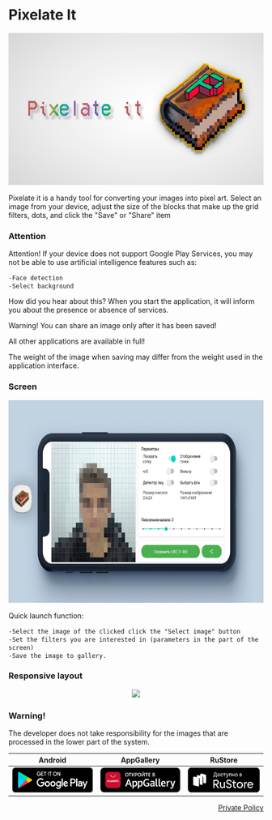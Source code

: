 # Pixelate It

<div align="center">
<img src="/Images/Монтажная область 2.png" height="300">
</div>

Pixelate it is a handy tool for converting your images into pixel art. Select an image from your device, adjust the size of the blocks that make up the grid filters, dots, and click the "Save" or "Share" item 

### Attention

Attention! If your device does not support Google Play Services, you may not be able to use artificial intelligence features such as:

    -Face detection
    -Select background
How did you hear about this? When you start the application, it will inform you about the presence or absence of services.

Warning! You can share an image only after it has been saved!

All other applications are available in full!

The weight of the image when saving may differ from the weight used in the application interface.

### Screen
<div align="center">

<img src="/Images/mocap screen v2/Монтажная область 4.png" height="400">

</div>

Quick launch function:

    -Select the image of the clicked click the "Select image" button
    -Set the filters you are interested in (parameters in the part of the screen)
    -Save the image to gallery.

### Responsive layout
<div align="center">

<img src="https://user-images.githubusercontent.com/45402557/213541449-265d06dd-e238-429f-a3dc-6d3f03cfd3f3.png" height="530">

</div>

### Warning!
The developer does not take responsibility for the images that are processed in the lower part of the system.

<div align="center">

 Android | AppGallery | RuStore |
|:-:|:-:|:-:|
| [<img src="/Images/google-play-badge.png" height="50">](https://play.google.com/store/apps/details?id=com.daniilvdovin.pixelit) | [<img src="/Images/AppGallery_bage.png" height="50">](https://urldrru.cloud.huawei.ru/iDZL4T0Ixy) | [<img src="/Images/RuStore.svg" height="50">](https://apps.rustore.ru/app/com.daniilvdovin.pixelit) 

</div>

<div align="right">

[Private Policy](https://docs.google.com/document/d/1sFqIfiN9yar5_DGFXnFMtVj1gLj9YHA-oypq22aK20M/edit?usp=sharing)

</div>
